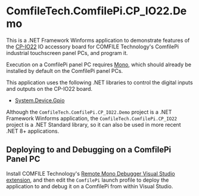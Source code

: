# ComfileTech.ComfilePi.CP_IO22.Demo

This is a .NET Framework Winforms application to demonstrate features of the [CP-IO22](https://comfiletech.com/raspberry-pi-panel-pc/cp-io22-i-o-board-accessory-for-the-cpi-s-series/) IO accessory board for COMFILE Technology's ComfilePi industrial touchscreen panel PCs, and program it.

Execution on a ComfilePi panel PC requires [Mono](https://gitlab.winehq.org/mono/mono), which should already be installed by default on the ComfilePi panel PCs.

This application uses the following .NET libraries to control the digital inputs and outputs on the CP-IO22 board.
* [System.Device.Gpio](https://www.nuget.org/packages/System.Device.Gpio/)

Although the `ComfileTech.ComfilePi.CP_IO22.Demo` project is a .NET Framework Winforms application, the `ComfileTech.ComfilePi.CP_IO22` project is a .NET Standard library, so it can also be used in more recent .NET 8+ applications.

## Deploying to and Debugging on a ComfilePi Panel PC

Install COMFILE Technology's [Remote Mono Debugger Visual Studio extension](http://www.comfilewiki.co.kr/en/doku.php?id=comfilepi:running_.net_winforms_applications_with_mono:remote_mono_debugger:index#ssh_authentication), and then edit the `ComfilePi` launch profile to deploy the application to and debug it on a ComfilePi from within Visual Studio.
